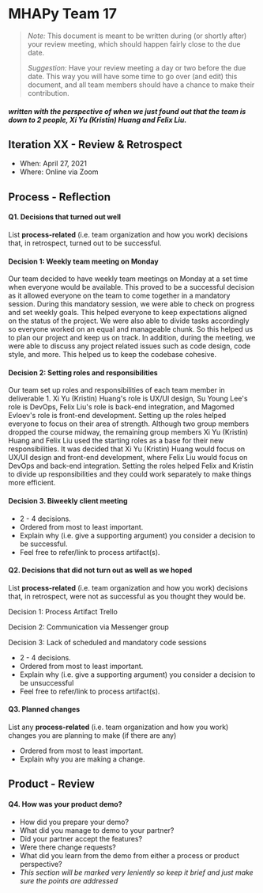 # MHAPy Team 17

 > _Note:_ This document is meant to be written during (or shortly after) your review meeting, which should happen fairly close to the due date.      
 >      
 > _Suggestion:_ Have your review meeting a day or two before the due date. This way you will have some time to go over (and edit) this document, and all team members should have a chance to make their contribution.

##### written with the perspective of when we just found out that the team is down to 2 people, Xi Yu (Kristin) Huang and Felix Liu.

## Iteration XX - Review & Retrospect

 * When: April 27, 2021
 * Where: Online via Zoom

## Process - Reflection


#### Q1. Decisions that turned out well

List **process-related** (i.e. team organization and how you work) decisions that, in retrospect, turned out to be successful.

#### Decision 1: Weekly team meeting on Monday 

Our team decided to have weekly team meetings on Monday at a set time when everyone would be available. This proved to be a successful decision as it allowed everyone on the team to come together in a mandatory session. During this mandatory session, we were able to check on progress and set weekly goals. This helped everyone to keep expectations aligned on the status of the project. We were also able to divide tasks accordingly so everyone worked on an equal and manageable chunk. So this helped us to plan our project and keep us on track. In addition, during the meeting, we were able to discuss any project related issues such as code design, code style, and more. This helped us to keep the codebase cohesive.

#### Decision 2: Setting roles and responsibilities

Our team set up roles and responsibilities of each team member in deliverable 1. Xi Yu (Kristin) Huang's role is UX/UI design, Su Young Lee's role is DevOps, Felix Liu's role is back-end integration, and Magomed Evloev's role is front-end development. Setting up the roles helped everyone to focus on their area of strength. Although two group members dropped the course midway, the remaining group members Xi Yu (Kristin) Huang and Felix Liu used the starting roles as a base for their new responsibilities. It was decided that Xi Yu (Kristin) Huang would focus on UX/UI design and front-end development, where Felix Liu would focus on DevOps and back-end integration. Setting the roles helped Felix and Kristin to divide up responsibilities and they could work separately to make things more efficient.

#### Decision 3. Biweekly client meeting



 * 2 - 4 decisions.
 * Ordered from most to least important.
 * Explain why (i.e. give a supporting argument) you consider a decision to be successful.
 * Feel free to refer/link to process artifact(s).

#### Q2. Decisions that did not turn out as well as we hoped

List **process-related** (i.e. team organization and how you work) decisions that, in retrospect, were not as successful as you thought they would be.

Decision 1: Process Artifact Trello

Decision 2: Communication via Messenger group

Decision 3: Lack of scheduled and mandatory code sessions


 * 2 - 4 decisions.
 * Ordered from most to least important.
 * Explain why (i.e. give a supporting argument) you consider a decision to be unsuccessful
 * Feel free to refer/link to process artifact(s).


#### Q3. Planned changes

List any **process-related** (i.e. team organization and how you work) changes you are planning to make (if there are any)

 * Ordered from most to least important.
 * Explain why you are making a change.


## Product - Review

#### Q4. How was your product demo?
 * How did you prepare your demo?
 * What did you manage to demo to your partner?
 * Did your partner accept the features?
 * Were there change requests?
 * What did you learn from the demo from either a process or product perspective?
 * *This section will be marked very leniently so keep it brief and just make sure the points are addressed*

